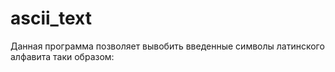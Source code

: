 # ascii_text
Данная программа позволяет вывобить введенные символы латинского алфавита таки образом:
